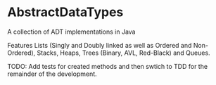 AbstractDataTypes
=================

A collection of ADT implementations in Java

Features Lists (Singly and Doubly linked as well as Ordered and Non-Ordered), Stacks, Heaps, Trees (Binary, AVL, Red-Black) and Queues.


TODO: Add tests for created methods and then swtich to TDD for the remainder of the development.